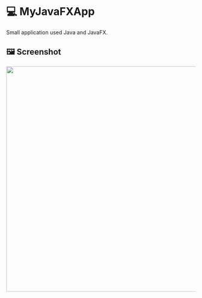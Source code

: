 # :computer: MyJavaFXApp

Small application used Java and JavaFX.

 ## :framed_picture: Screenshot

<img width="600px" src="https://user-images.githubusercontent.com/4191018/71999073-d2499980-3251-11ea-910e-a76b993195cd.png" />
